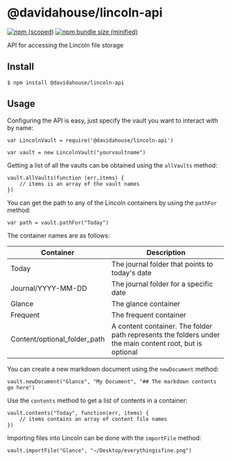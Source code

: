 # @davidahouse/lincoln-api

[![npm (scoped)](https://img.shields.io/npm/v/@davidahouse/lincoln-api.svg)](https://www.npmjs.com/package/davidahouse/lincoln-api)
[![npm bundle size (minified)](https://img.shields.io/bundlephobia/min/@davidahouse/lincoln-api.svg)](https://www.npmjs.com/package/davidahouse/lincoln-api)

API for accessing the Lincoln file storage

## Install

```
$ npm install @davidahouse/lincoln-api
```

## Usage

Configuring the API is easy, just specify the vault you want to interact with by name:

```
var LincolnVault = require('@davidahouse/lincoln-api')

var vault = new LincolnVault("yourvaultname")
```

Getting a list of all the vaults can be obtained using the `allVaults` method:

```
vault.allVaults(function (err,items) {
    // items is an array of the vault names
})
```

You can get the path to any of the Lincoln containers by using the `pathFor` method:

```
var path = vault.pathFor("Today")
```

The container names are as follows:

| Container | Description |
|-----------|-------------|
| Today     | The journal folder that points to today's date |
| Journal/YYYY-MM-DD | The journal folder for a specific date |
| Glance    | The glance container |
| Frequent  | The frequent container |
| Content/optional_folder_path | A content container. The folder path represents the folders under the main content root, but is optional |

You can create a new markdown document using the `newDocument` method:

```
vault.newDocument("Glance", "My Document", "## The markdown contents go here")
```

Use the `contents` method to get a list of contents in a container:

```
vault.contents("Today", function(err, items) {
    // items contains an array of content file names
})
```

Importing files into Lincoln can be done with the `importFile` method:

```
vault.importFile("Glance", "~/Desktop/everythingisfine.png")
```
